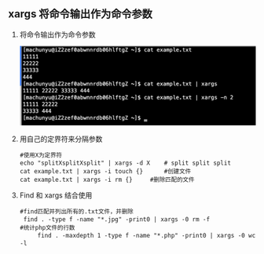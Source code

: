 ## xargs 将命令输出作为命令参数

1. 将命令输出作为命令参数

   ![屏幕快照 2019-04-01 下午10.30.53](./image/2019-04-01.png)

2. 用自己的定界符来分隔参数

   ```shell
   #使用X为定界符
   echo "splitXsplitXsplit" | xargs -d X	# split split split
   cat example.txt | xargs -i touch {}		#创建文件
   cat example.txt | xargs -i rm {}		#删除匹配的文件
   ```

1. Find 和 xargs 结合使用

   ```shell
   #find匹配并列出所有的.txt文件，并删除
   	find . -type f -name "*.jpg" -print0 | xargs -0 rm -f
   #统计php文件的行数
    	find . -maxdepth 1 -type f -name "*.php" -print0 | xargs -0 wc -l
   ```

## 